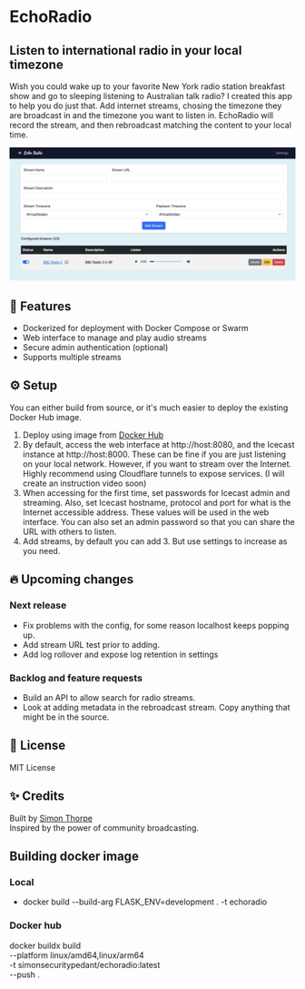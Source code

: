 
# EchoRadio

## Listen to international radio in your local timezone

Wish you could wake up to your favorite New York radio station breakfast show and go to sleeping listening to Australian talk radio? I created this app to help you do just that. Add internet streams, chosing the timezone they are broadcast in and the timezone you want to listen in. EchoRadio will record the stream, and then rebroadcast matching the content to your local time.

![EchoRadio screenshot](echoradio-screenshot.png)

## 🚀 Features

- Dockerized for deployment with Docker Compose or Swarm
- Web interface to manage and play audio streams
- Secure admin authentication (optional)
- Supports multiple streams

## ⚙️ Setup

You can either build from source, or it's much easier to deploy the existing Docker Hub image.

1. Deploy using image from [Docker Hub](https://hub.docker.com/repository/docker/simonsecuritypedant/echoradio/general)
2. By default, access the web interface at http://host:8080, and the Icecast instance at http://host:8000. These can be fine if you are just listening on your local network. However, if you want to stream over the Internet. Highly recommend using Cloudflare tunnels to expose services. (I will create an instruction video soon)
3. When accessing for the first time, set passwords for Icecast admin and streaming. Also, set Icecast hostname, protocol and port for what is the Internet accessible address. These values will be used in the web interface. You can also set an admin password so that you can share the URL with others to listen.
4. Add streams, by default you can add 3. But use settings to increase as you need.

## 🔥 Upcoming changes

### Next release

- Fix problems with the config, for some reason localhost keeps popping up. 
- Add stream URL test prior to adding.
- Add log rollover and expose log retention in settings

### Backlog and feature requests

- Build an API to allow search for radio streams.
- Look at adding metadata in the rebroadcast stream. Copy anything that might be in the source.

## 📝 License

MIT License

## ✨ Credits

Built by [Simon Thorpe](https://github.com/simonthorpe)  
Inspired by the power of community broadcasting.

## Building docker image

### Local

- docker build --build-arg FLASK_ENV=development . -t echoradio

### Docker hub

docker buildx build \
  --platform linux/amd64,linux/arm64 \
  -t simonsecuritypedant/echoradio:latest \
  --push .